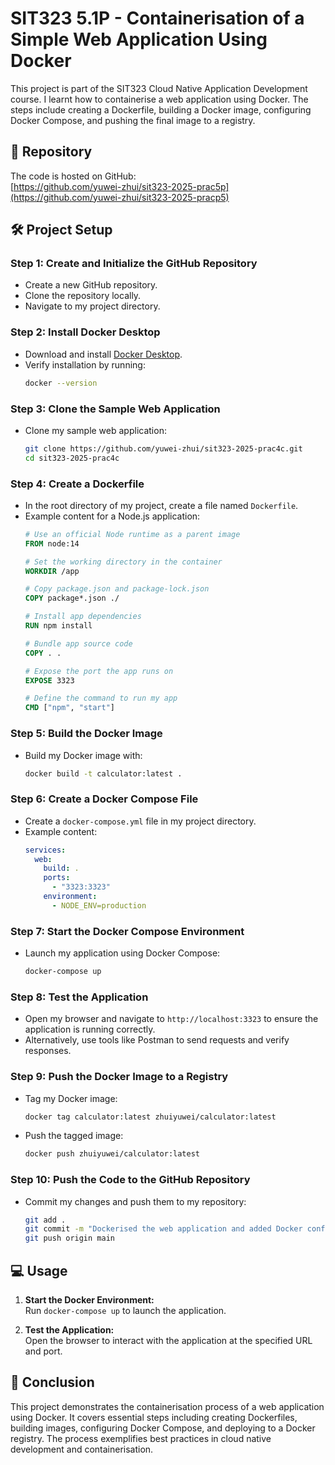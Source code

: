 # SIT323 5.1P - Containerisation of a Simple Web Application Using Docker

This project is part of the SIT323 Cloud Native Application Development course. I learnt how to containerise a web application using Docker. The steps include creating a Dockerfile, building a Docker image, configuring Docker Compose, and pushing the final image to a registry.

## 📂 Repository

The code is hosted on GitHub:  
[https://github.com/yuwei-zhui/sit323-2025-prac5p](https://github.com/yuwei-zhui/sit323-2025-pracp5)

## 🛠️ Project Setup

### Step 1: Create and Initialize the GitHub Repository
- Create a new GitHub repository.
- Clone the repository locally.
- Navigate to my project directory.

### Step 2: Install Docker Desktop
- Download and install [Docker Desktop](https://www.docker.com/products/docker-desktop).
- Verify installation by running:
  ```bash
  docker --version
  ```

### Step 3: Clone the Sample Web Application
- Clone my sample web application:
  ```bash
  git clone https://github.com/yuwei-zhui/sit323-2025-prac4c.git
  cd sit323-2025-prac4c
  ```

### Step 4: Create a Dockerfile
- In the root directory of my project, create a file named `Dockerfile`.
- Example content for a Node.js application:
  ```dockerfile
  # Use an official Node runtime as a parent image
  FROM node:14

  # Set the working directory in the container
  WORKDIR /app

  # Copy package.json and package-lock.json
  COPY package*.json ./

  # Install app dependencies
  RUN npm install

  # Bundle app source code
  COPY . .

  # Expose the port the app runs on
  EXPOSE 3323

  # Define the command to run my app
  CMD ["npm", "start"]
  ```

### Step 5: Build the Docker Image
- Build my Docker image with:
  ```bash
  docker build -t calculator:latest .
  ```

### Step 6: Create a Docker Compose File
- Create a `docker-compose.yml` file in my project directory.
- Example content:
  ```yaml
  services:
    web:
      build: .
      ports:
        - "3323:3323"
      environment:
        - NODE_ENV=production
  ```

### Step 7: Start the Docker Compose Environment
- Launch my application using Docker Compose:
  ```bash
  docker-compose up
  ```

### Step 8: Test the Application
- Open my browser and navigate to `http://localhost:3323` to ensure the application is running correctly.
- Alternatively, use tools like Postman to send requests and verify responses.

### Step 9: Push the Docker Image to a Registry
- Tag my Docker image:
  ```bash
  docker tag calculator:latest zhuiyuwei/calculator:latest
  ```
- Push the tagged image:
  ```bash
  docker push zhuiyuwei/calculator:latest
  ```

### Step 10: Push the Code to the GitHub Repository
- Commit my changes and push them to my repository:
  ```bash
  git add .
  git commit -m "Dockerised the web application and added Docker configuration files"
  git push origin main
  ```

## 💻 Usage

1. **Start the Docker Environment:**  
   Run `docker-compose up` to launch the application.

2. **Test the Application:**  
   Open the browser to interact with the application at the specified URL and port.

## 📕 Conclusion

This project demonstrates the containerisation process of a web application using Docker. It covers essential steps including creating Dockerfiles, building images, configuring Docker Compose, and deploying to a Docker registry. The process exemplifies best practices in cloud native development and containerisation.
